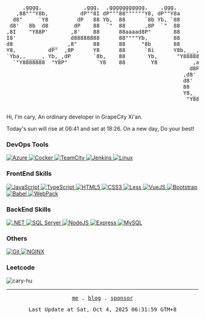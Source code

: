 <pre align="center" style="background-color: unset;">

     ,gggg,             ,ggg,  ,ggggggggggg,    ,ggg,         gg 
   ,88"""Y8b,          dP""8I dP"""88""""""Y8, dP""Y8a        88 
  d8"     `Y8         dP   88 Yb,  88      `8b Yb, `88        88 
 d8'   8b  d8        dP    88  `"  88      ,8P  `"  88        88 
,8I    "Y88P'       ,8'    88      88aaaad8P"       88        88 
I8'                 d88888888      88""""Yb,        88        88 
d8            __   ,8"     88      88     "8b       88       ,88 
Y8,          dP"  ,8P      Y8      88      `8i      Y8b,___,d888 
`Yba,,_____, Yb,_,dP       `8b,    88       Yb,      "Y88888P"88,
  `"Y8888888  "Y8P"         `Y8    88        Y8           ,ad8888
                                                         d8P" 88 
                                                       ,d8'   88 
                                                       d8'    88 
                                                       88     88 
                                                       Y8,_ _,88 
                                                        "Y888P"  

</pre>
Hi, I'm cary, An ordinary developer in GrapeCity Xi'an.

Today's sun will rise at 06:41 and set at 18:26. On a new day, Do your best!

<p>
    <h3>DevOps Tools</h3>
    <a href="https://azure.microsoft.com/en-in/" target="_blank" rel="noreferrer">
        <img alt="Azure" src="https://img.shields.io/badge/-Azure-ffffff?style=flat-square&logo=azuredevops&logoColor=0078D7" />
      </a><a href="https://www.docker.com/" target="_blank" rel="noreferrer">
        <img alt="Cocker" src="https://img.shields.io/badge/-Cocker-ffffff?style=flat-square&logo=docker&logoColor=2496ED" />
      </a><a href="https://www.jetbrains.com/teamcity/" target="_blank" rel="noreferrer">
        <img alt="TeamCity" src="https://img.shields.io/badge/-TeamCity-ffffff?style=flat-square&logo=teamcity&logoColor=000000" />
      </a><a href="https://www.jenkins.io" target="_blank" rel="noreferrer">
        <img alt="Jenkins" src="https://img.shields.io/badge/-Jenkins-ffffff?style=flat-square&logo=jenkins&logoColor=D24939" />
      </a><a href="https://www.linux.org/" target="_blank" rel="noreferrer">
        <img alt="Linux" src="https://img.shields.io/badge/-Linux-ffffff?style=flat-square&logo=linux&logoColor=FCC624" />
      </a>
</p>
<p>
    <h3>FrontEnd Skills</h3>
    <a href="https://developer.mozilla.org/en-US/docs/Web/JavaScript" target="_blank" rel="noreferrer">
        <img alt="JavaScript" src="https://img.shields.io/badge/-JavaScript-ffffff?style=flat-square&logo=javascript&logoColor=F7DF1E" />
      </a><a href="https://www.typescriptlang.org/" target="_blank" rel="noreferrer">
        <img alt="TypeScript" src="https://img.shields.io/badge/-TypeScript-ffffff?style=flat-square&logo=typescript&logoColor=3178C6" />
      </a><a href="https://www.w3.org/html/" target="_blank" rel="noreferrer">
        <img alt="HTML5" src="https://img.shields.io/badge/-HTML5-ffffff?style=flat-square&logo=html5&logoColor=E34F26" />
      </a><a href="https://www.w3schools.com/css/" target="_blank" rel="noreferrer">
        <img alt="CSS3" src="https://img.shields.io/badge/-CSS3-ffffff?style=flat-square&logo=css3&logoColor=1572B6" />
      </a><a href="https://lesscss.org/" target="_blank" rel="noreferrer">
        <img alt="Less" src="https://img.shields.io/badge/-Less-ffffff?style=flat-square&logo=less&logoColor=1D365D" />
      </a><a href="https://vuejs.org/" target="_blank" rel="noreferrer">
        <img alt="VueJS" src="https://img.shields.io/badge/-VueJS-ffffff?style=flat-square&logo=vuedotjs&logoColor=4FC08D" />
      </a><a href="https://getbootstrap.com" target="_blank" rel="noreferrer">
        <img alt="Bootstrap" src="https://img.shields.io/badge/-Bootstrap-ffffff?style=flat-square&logo=bootstrap&logoColor=7952B3" />
      </a><a href="https://babeljs.io/" target="_blank" rel="noreferrer">
        <img alt="Babel" src="https://img.shields.io/badge/-Babel-ffffff?style=flat-square&logo=babel&logoColor=F9DC3E" />
      </a><a href="https://webpack.js.org" target="_blank" rel="noreferrer">
        <img alt="WebPack" src="https://img.shields.io/badge/-WebPack-ffffff?style=flat-square&logo=webpack&logoColor=8DD6F9" />
      </a>
</p>
<p>
    <h3>BackEnd Skills</h3>
    <a href="https://dotnet.microsoft.com/" target="_blank" rel="noreferrer">
        <img alt=".NET" src="https://img.shields.io/badge/-.NET-ffffff?style=flat-square&logo=dotnet&logoColor=512BD4" />
      </a><a href="https://www.microsoft.com/en-us/sql-server/" target="_blank" rel="noreferrer">
        <img alt="SQL Server" src="https://img.shields.io/badge/-SQL Server-ffffff?style=flat-square&logo=microsoftsqlserver&logoColor=CC2927" />
      </a><a href="https://nodejs.org" target="_blank" rel="noreferrer">
        <img alt="NodeJS" src="https://img.shields.io/badge/-NodeJS-ffffff?style=flat-square&logo=nodedotjs&logoColor=339933" />
      </a><a href="https://expressjs.com" target="_blank" rel="noreferrer">
        <img alt="Express" src="https://img.shields.io/badge/-Express-ffffff?style=flat-square&logo=express&logoColor=000000" />
      </a><a href="https://www.mysql.com/" target="_blank" rel="noreferrer">
        <img alt="MySQL" src="https://img.shields.io/badge/-MySQL-ffffff?style=flat-square&logo=mysql&logoColor=4479A1" />
      </a>
</p>
<p>
    <h3>Others</h3>
    <a href="https://git-scm.com/" target="_blank" rel="noreferrer">
        <img alt="Git" src="https://img.shields.io/badge/-Git-ffffff?style=flat-square&logo=git&logoColor=F05032" />
      </a><a href="https://www.nginx.com" target="_blank" rel="noreferrer">
        <img alt="NGINX" src="https://img.shields.io/badge/-NGINX-ffffff?style=flat-square&logo=nginx&logoColor=009639" />
      </a>
</p>

<p>
  <h3>Leetcode</h3>
  <img src="https://github-readme-streak-stats.herokuapp.com/?user=cary-hu&" alt="cary-hu" />
</p>

------------

<p align="center">
<samp>
  <a href="https://cary.zhongting.icu">me</a> .
  <a href="https://docs.zhongting.icu">blog</a> .
  <a href="https://github.com/sponsors/cary-hu">sponsor</a>
</samp>
</p>
<p align="center">
<samp>
  Last Update at Sat, Oct 4, 2025 06:31:59 GTM+8
</samp>
</p>